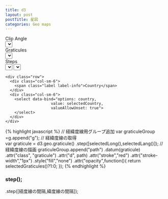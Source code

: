 ```yaml
---
title: d3
layout: post
postTitle: 星図
categories: Geo maps
---
```

<div class="row">
  <div class="col-sm-9">
    <div id="svg"></div>
  </div>
  <div class="col-sm-3">
    <div class="row">
      <div class="col-sm-6">
        <span class="label label-info">Clip Angle</span>
      </div>  
      <div class="col-sm-6">
        <select data-bind="options: clipAngle,
                        value: selectedClipAngle,
                        valueAllowUnset: true">
        </select>
      </div>
    </div>  
    <div class="row">
      <div class="col-sm-6">
        <span class="label label-info">Graticules</span>
      </div>
      <div class="col-sm-6">  
        <select data-bind="options: graticules,
                        value: selectedGraticules,
                        valueAllowUnset: true">
        </select>
      </div>
    </div>
    <div class="row">
      <div class="col-sm-6">
        <span class="label label-info">Steps</span>
      </div>
      <div class="col-sm-6">  
        <select data-bind="options: long,
                        value: selectedLong,
                        valueAllowUnset: true">
        </select>
        <select data-bind="options: lang,
                        value: selectedLang,
                        valueAllowUnset: true">
        </select>
      </div>
    </div>

    <div class="row">
      <div class="col-sm-6">
        <span class="label label-info">Country</span>
      </div>
      <div class="col-sm-6">  
        <select data-bind="options: country,
                        value: selectedCountry,
                        valueAllowUnset: true">
        </select>
      </div>
    </div>

  </div>
</div>

{% highlight javascript %}
// 経緯度線用グループ追加
var graticuleGroup =g.append("g");
// 経緯度線の取得  
var graticule = d3.geo.graticule()
       .step([selectedLong(),selectedLang()]);
// 経緯度線の描画
graticuleGroup.append("path")
     .datum(graticule)
     .attr("class", "graticule")
     .attr("d", path)
     .attr("stroke","red")
     .attr("stroke-width","1px")
     .style("fill","none")
     .attr("opacity",function(){
          return selectedGraticules()?1:0;
      });
{% endhighlight %}

### step();
.step([経度線の間隔,緯度線の間隔]);


<script src="http://d3js.org/d3.v3.js"></script>
<script src="http://d3js.org/queue.v1.min.js"></script>
<script src="http://d3js.org/topojson.v1.min.js"></script>
<script src="https://cdn.jsdelivr.net/lodash/4.12.0/lodash.min.js"></script>
<script src="{{site.url}}/js/knockout-3.1.0.js" charset="utf-8"></script>
<script type="text/javascript">
/**
  ApplicationViewModel
**/
function AppViewModel() {

  // knockout select 
  clipAngle = [90,180];
  selectedClipAngle = ko.observable(-90);
  graticules = [false,true];
  selectedGraticules = ko.observable(true);
  long = [5,10,15,20,30,45,60,80,90];
  selectedLong = ko.observable(30);
  lang = [5,10,15,20,30,45,60,80,90];
  selectedLang = ko.observable(30);
  country =["","Japan"]   
  selectedCountry = ko.observable("");

  var width = 900,
     height = 700;　// svg の高さと幅

  var color = d3.scale.category20c(); // 色  
  var starsName = [];               // 国の配列
  var sens = 0.25;　                   // ドラッグ時の感度
  var focused;

  var svg = d3.select("#svg").append("svg")
        .attr("width", width)
        .attr("height", height);　  // svg コンテナ追加

  var g = svg.append("g");          // 全要素のグループを追加
  var sphereGroup = g.append("g");  // sphere用グループ追加
  var graticuleGroup =g.append("g");// 経緯度線用グループ追加
  var starsGroup = g.append("g"); // 国用グループ追加
  var conLineGroup = g.append("g"); // 国用グループ追加

  var projection;　// プロジェクション用
  var path;       // path用



  /** グローブの描画 **/
  f_clipAngle = ko.computed(function() {

    // 経緯度線の取得  
    var graticule = d3.geo.graticule()
                    .step([selectedLong(),selectedLang()]);

    // プロジェクションの指定
    projection = d3.geo.orthographic()
              .scale(300) 
              .translate([width / 2, height / 2])
              .clipAngle(selectedClipAngle());


    // パスの指定
    path = d3.geo.path()
            //.projection(matrix(1, 0, 0, -1, 0, height))
             .projection(projection)
             .pointRadius(function(d){
                var mag = _.get(d.properties,'mag');
                if (mag === null) return 0.1; 
                  var r = 7 * Math.exp(-0.3 * (mag+2));
                  return Math.max(r, 0.1);
              }); 
   
    // パスの削除               
    g.selectAll("path").remove();
    // 輪郭の描画
    sphereGroup.append("path")
      .datum({type: "Sphere"})
      .attr("class", "sphere")
      .attr("d", path)
      .style("fill","navy");
      //.call(drag);
   
    // 経緯度線の描画
    graticuleGroup.append("path")
         .datum(graticule)
         .attr("class", "graticule")
         .attr("d", path)
         .attr("stroke","red")
         .attr("stroke-width","1px")
         .style("fill","none")
         .attr("opacity",function(){
              return selectedGraticules()?0.7:0;
             });

    // topojsonを読み込み　国の描画
    d3.json("{{site.url}}/assets/json/hyg.topojson", function(error, json) {
      starsName = [];
      // 国の情報を取り出す
      var stars = topojson.feature(json, json.objects["hyg"]);// 国の描画
      starsGroup.selectAll("path")
          .data(stars.features)
        .enter().append("path")
          .attr("d", path)
          .attr("class",function(d,i){
            return "star";
          })
          .attr("id", function(d,i){
            starsName.push(d.properties.name);
            return "star" +i;})
          .style("fill",function(d,i){
            return (selectedClipAngle()==90) ? "#ddd":color(i%20);})
          .call(drag)
          .on("mouseover",function(d,i){mouseOver(i)})
          .on("mouseout",function(d,i){mouseOut(i)});
   
      // 境界線を描画   
/*
      countryGroup.append("path")
        .data(topojson.mesh(world, world.objects.world, function(a, b) { return a !== b; }))
        .attr("d", path)
        .attr("class", "boundary")
        .style("fill", "none")
        .attr("stroke", "#777")
        .attr("stroke-dasharray", "2,2")
        .attr("stroke-linejoin", "round"); 
 */
      })

    // topojsonを読み込み　国の描画
    /*
    d3.json("{{site.url}}/assets/json/constellations.lines.topojson", function(error, json) {

      // 国の情報を取り出す
      var consLines = topojson.feature(json, json.objects["constellations.lines"]);

      // 国の描画
      conLineGroup.selectAll("path")
          .data(consLines.features)
        .enter().append("path")
          .attr("d", path)
          .attr("class",function(d,i){
            return "consLines";
          })
          .style("fill", "none")
          .attr("stroke", "#777");


      })
*/
  }, this);

  // ドラッグの設定
  var drag = d3.behavior.drag()
        .origin(function() { 
           var r = projection.rotate();
           return {x: r[0] / sens, y: -r[1] / sens}; })
        .on("drag", function() {
            var rotate = projection.rotate();
            projection.rotate([d3.event.x * sens, -d3.event.y * sens, rotate[2]]);

            g.selectAll("path").attr("d", path);
            g.selectAll("text").attr("d", path)
                    .attr("x",function(d){
                        return d3.mouse(this)[0];
                      })
                    .attr("y",function(d){
                        return d3.mouse(this)[1]-20;
                      });            
          }); 

  //** マウスオーバーの設定 **/
  function mouseOver(id){
    var el = "#country" + id;
    d3.select(el).style("fill","red");
    starsGroup.append("text")
    .text(starsName[id])
    .attr("x",function(){return d3.mouse(this)[0] +0;})
    .attr("y",function(){return d3.mouse(this)[1] -20;})
    .attr("stroke","gold")
    .style("fill","gold")
    .attr("font-size","1em")
    .attr("font-family","sans-serif");
  }
  //** マウスアウトの設定 **//
  function mouseOut(id){
    var el = "#star" + id;
    d3.select(el).style("fill",
      function(){return (selectedClipAngle()==90) ? "#ddd":color(id%20);});
    d3.selectAll("text").remove();
   }

   function redraw() {
      d3.selectAll(".star").each(function(d){

      var pt = projection(d.coordinates),
              r = starSize(d);
          //context.fillStyle = starColor(d); 
          context.beginPath();
          context.arc(pt[0], pt[1], r, 0, 2 * Math.PI);
          context.closePath();
          context.fill();
          /*
          if (cfg.stars.names && d.properties.mag <= cfg.stars.namelimit*adapt) {
            setTextStyle(cfg.stars.namestyle);
            context.fillText(starName(d), pt[0]+r, pt[1]+r);         
          } 
          */   
      })
   } 

   function starSize(d) {
    var mag = d.properties.mag;
    if (mag === null) return 0.1; 
    var r = 0.3 * Math.exp(exp * (mag+2));
    return Math.max(r, 0.1);
   }
  
  function matrix(a, b, c, d, tx, ty) {
    return d3.geo.transform({
      point: function(x, y) { this.stream.point(a * x + b * y + tx, c * x + d * y + ty); }
    });
  }

};

// Activates knockout.js
ko.applyBindings(new AppViewModel());
</script>
